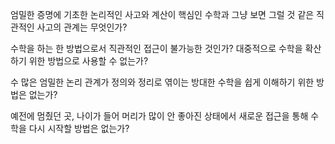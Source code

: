 엄밀한 증명에 기초한 논리적인 사고와 계산이 핵심인 수학과 
그냥 보면 그럴 것 같은 직관적인 사고의 관계는 무엇인가? 

수학을 하는 한 방법으로서 직관적인 접근이 불가능한 것인가? 
대중적으로 수학을 확산하기 위한 방법으로 사용할 수 없는가? 

수 많은 엄밀한 논리 관계가 정의와 정리로 엮이는 방대한 수학을 
쉽게 이해하기 위한 방법은 없는가? 

예전에 멈췄던 곳, 나이가 들어 머리가 많이 안 좋아진 상태에서 
새로운 접근을 통해 수학을 다시 시작할 방법은 없는가? 

